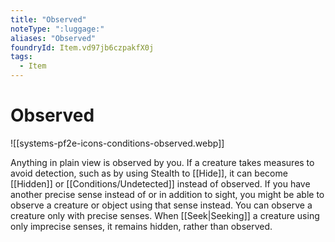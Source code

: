 ```yaml
---
title: "Observed"
noteType: ":luggage:"
aliases: "Observed"
foundryId: Item.vd97jb6czpakfX0j
tags:
  - Item
---
```


# Observed
![[systems-pf2e-icons-conditions-observed.webp]]

Anything in plain view is observed by you. If a creature takes measures to avoid detection, such as by using Stealth to [[Hide]], it can become [[Hidden]] or [[Conditions/Undetected]] instead of observed. If you have another precise sense instead of or in addition to sight, you might be able to observe a creature or object using that sense instead. You can observe a creature only with precise senses. When [[Seek|Seeking]] a creature using only imprecise senses, it remains hidden, rather than observed.
